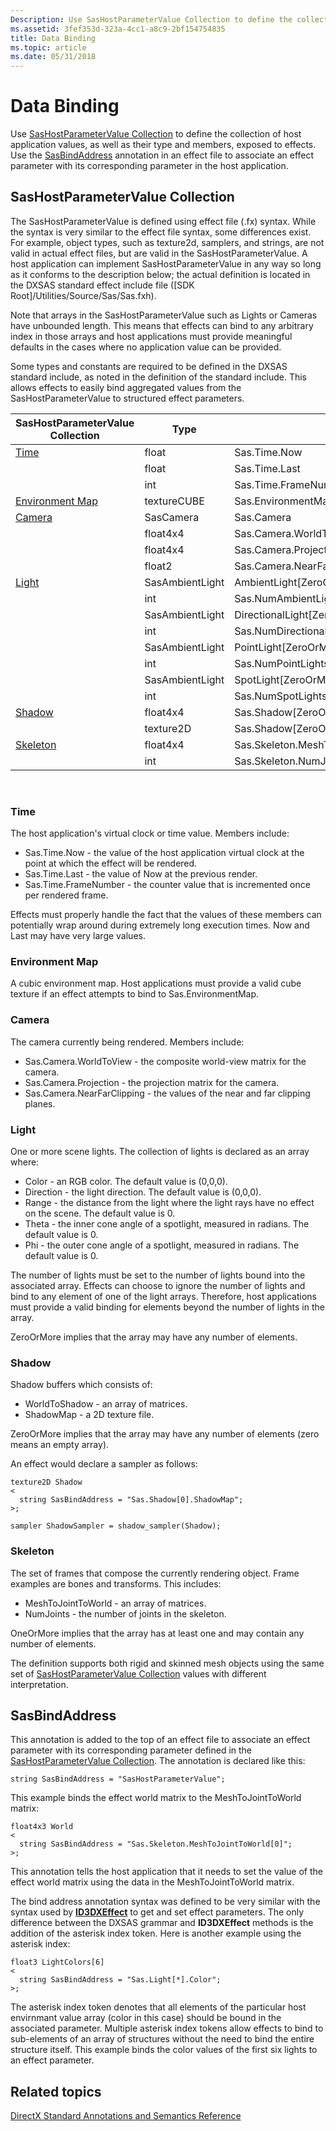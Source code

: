 ```yaml
---
Description: Use SasHostParameterValue Collection to define the collection of host application values, as well as their type and members, exposed to effects.
ms.assetid: 3fef353d-323a-4cc1-a8c9-2bf154754835
title: Data Binding
ms.topic: article
ms.date: 05/31/2018
---
```


# Data Binding

Use [SasHostParameterValue Collection](#sashostparametervalue-collection) to define the collection of host application values, as well as their type and members, exposed to effects. Use the [SasBindAddress](#sasbindaddress) annotation in an effect file to associate an effect parameter with its corresponding parameter in the host application.

## SasHostParameterValue Collection

The SasHostParameterValue is defined using effect file (.fx) syntax. While the syntax is very similar to the effect file syntax, some differences exist. For example, object types, such as texture2d, samplers, and strings, are not valid in actual effect files, but are valid in the SasHostParameterValue. A host application can implement SasHostParameterValue in any way so long as it conforms to the description below; the actual definition is located in the DXSAS standard effect include file (\[SDK Root\]/Utilities/Source/Sas/Sas.fxh).

Note that arrays in the SasHostParameterValue such as Lights or Cameras have unbounded length. This means that effects can bind to any arbitrary index in those arrays and host applications must provide meaningful defaults in the cases where no application value can be provided.

Some types and constants are required to be defined in the DXSAS standard include, as noted in the definition of the standard include. This allows effects to easily bind aggregated values from the SasHostParameterValue to structured effect parameters.



| SasHostParameterValue Collection    | Type            | Member                                       |
|-------------------------------------|-----------------|----------------------------------------------|
| [Time](#time)                       | float           | Sas.Time.Now                                 |
|                                     | float           | Sas.Time.Last                                |
|                                     | int             | Sas.Time.FrameNumber                         |
| [Environment Map](#environment-map) | textureCUBE     | Sas.EnvironmentMap                           |
| [Camera](#camera)                   | SasCamera       | Sas.Camera                                   |
|                                     | float4x4        | Sas.Camera.WorldToView                       |
|                                     | float4x4        | Sas.Camera.Projection                        |
|                                     | float2          | Sas.Camera.NearFarClipping                   |
| [Light](#light)                     | SasAmbientLight | AmbientLight\[ZeroOrMore\];                  |
|                                     | int             | Sas.NumAmbientLights                         |
|                                     | SasAmbientLight | DirectionalLight\[ZeroOrMore\];              |
|                                     | int             | Sas.NumDirectionalLights                     |
|                                     | SasAmbientLight | PointLight\[ZeroOrMore\];                    |
|                                     | int             | Sas.NumPointLights                           |
|                                     | SasAmbientLight | SpotLight\[ZeroOrMore\];                     |
|                                     | int             | Sas.NumSpotLights                            |
| [Shadow](#shadow)                   | float4x4        | Sas.Shadow\[ZeroOrMore\].WorldToShadow       |
|                                     | texture2D       | Sas.Shadow\[ZeroOrMore\].ShadowMap           |
| [Skeleton](#skeleton)               | float4x4        | Sas.Skeleton.MeshToJointToWorld\[OneOrMore\] |
|                                     | int             | Sas.Skeleton.NumJoints                       |



 

### Time

The host application's virtual clock or time value. Members include:

-   Sas.Time.Now - the value of the host application virtual clock at the point at which the effect will be rendered.
-   Sas.Time.Last - the value of Now at the previous render.
-   Sas.Time.FrameNumber - the counter value that is incremented once per rendered frame.

Effects must properly handle the fact that the values of these members can potentially wrap around during extremely long execution times. Now and Last may have very large values.

### Environment Map

A cubic environment map. Host applications must provide a valid cube texture if an effect attempts to bind to Sas.EnvironmentMap.

### Camera

The camera currently being rendered. Members include:

-   Sas.Camera.WorldToView - the composite world-view matrix for the camera.
-   Sas.Camera.Projection - the projection matrix for the camera.
-   Sas.Camera.NearFarClipping - the values of the near and far clipping planes.

### Light

One or more scene lights. The collection of lights is declared as an array where:

-   Color - an RGB color. The default value is (0,0,0).
-   Direction - the light direction. The default value is (0,0,0).
-   Range - the distance from the light where the light rays have no effect on the scene. The default value is 0.
-   Theta - the inner cone angle of a spotlight, measured in radians. The default value is 0.
-   Phi - the outer cone angle of a spotlight, measured in radians. The default value is 0.

The number of lights must be set to the number of lights bound into the associated array. Effects can choose to ignore the number of lights and bind to any element of one of the light arrays. Therefore, host applications must provide a valid binding for elements beyond the number of lights in the array.

ZeroOrMore implies that the array may have any number of elements.

### Shadow

Shadow buffers which consists of:

-   WorldToShadow - an array of matrices.
-   ShadowMap - a 2D texture file.

ZeroOrMore implies that the array may have any number of elements (zero means an empty array).

An effect would declare a sampler as follows:


```
texture2D Shadow 
<
  string SasBindAddress = "Sas.Shadow[0].ShadowMap";
>;

sampler ShadowSampler = shadow_sampler(Shadow);
```



### Skeleton

The set of frames that compose the currently rendering object. Frame examples are bones and transforms. This includes:

-   MeshToJointToWorld - an array of matrices.
-   NumJoints - the number of joints in the skeleton.

OneOrMore implies that the array has at least one and may contain any number of elements.

The definition supports both rigid and skinned mesh objects using the same set of [SasHostParameterValue Collection](#sashostparametervalue-collection) values with different interpretation.

## SasBindAddress

This annotation is added to the top of an effect file to associate an effect parameter with its corresponding parameter defined in the [SasHostParameterValue Collection](#sashostparametervalue-collection). The annotation is declared like this:


```
string SasBindAddress = "SasHostParameterValue";
```



This example binds the effect world matrix to the MeshToJointToWorld matrix:


```
float4x3 World
<
  string SasBindAddress = "Sas.Skeleton.MeshToJointToWorld[0]";
>;
```



This annotation tells the host application that it needs to set the value of the effect world matrix using the data in the MeshToJointToWorld matrix.

The bind address annotation syntax was defined to be very similar with the syntax used by [**ID3DXEffect**](id3dxeffect.md) to get and set effect parameters. The only difference between the DXSAS grammar and **ID3DXEffect** methods is the addition of the asterisk index token. Here is another example using the asterisk index:


```
float3 LightColors[6]
<
  string SasBindAddress = "Sas.Light[*].Color";
>;
```



The asterisk index token denotes that all elements of the particular host envirnmant value array (color in this case) should be bound in the associated parameter. Multiple asterisk index tokens allow effects to bind to sub-elements of an array of structures without the need to bind the entire structure itself. This example binds the color values of the first six lights to an effect parameter.

## Related topics

<dl> <dt>

[DirectX Standard Annotations and Semantics Reference](dx9-graphics-reference-effects-dxsas.md)
</dt> </dl>

 

 




